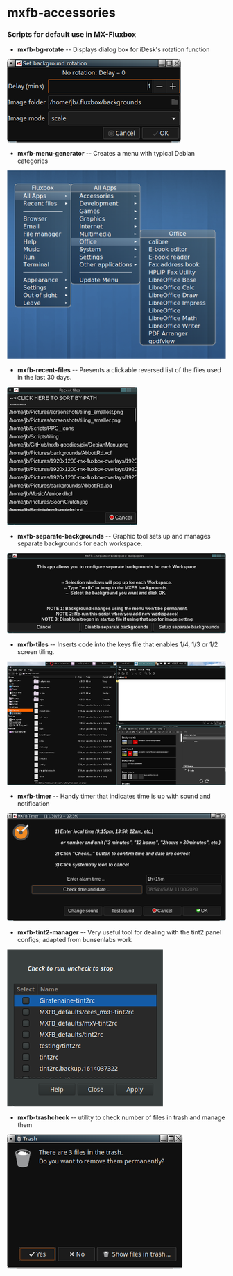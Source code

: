 # mxfb-accessories


### Scripts for default use in MX-Fluxbox

* **mxfb-bg-rotate** -- Displays dialog box for iDesk's rotation function

![Rotate backgrounds](/pix/bg-rotate.png)

* **mxfb-menu-generator** -- Creates a menu with typical Debian categories

![Debian menu](/pix/DebianMenu.png)

* **mxfb-recent-files** -- Presents a clickable reversed list of the files used in the last 30 days.

![Recent files](/pix/recent.png)

* **mxfb-separate-backgrounds** -- Graphic tool sets up and manages separate backgrounds for each workspace.

![Separate backgrounds](/pix/separate.png)

* **mxfb-tiles** -- Inserts code into the keys file that enables 1/4, 1/3 or 1/2 screen tiling.

![Tiling](/pix/tiling.png)

* **mxfb-timer** -- Handy timer that indicates time is up with sound and notification

![Timer](/pix/timer.png)

* **mxfb-tint2-manager** -- Very useful tool for dealing with the tint2 panel configs; adapted from bunsenlabs work

![Tint2](/pix/tint2manager.png)

* **mxfb-trashcheck** -- utility to check number of files in trash and manage them

![Trash](/pix/trashcheck.png)
